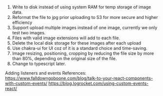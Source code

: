 1. Write to disk instead of using system RAM for temp storage of image data.
2. Reformat the file to jpg prior uploading to S3 for more secure and higher efficiency
3. Support upload multiple images instead of one image, currently we only test two images.
4. Files with valid image extensions will add to each file.
5. Delete the local disk storage for these images after each upload
6. Use chakra-ui for UI coz of it is a standard choice and time-saving.
7. Image resizing, positioning, cropping by reducing the file size by more than 80%, depending on the original size of the file.
8. Change to typescript later.

Adding listeners and events References:
https://www.falldowngoboone.com/blog/talk-to-your-react-components-with-custom-events/
https://blog.logrocket.com/using-custom-events-react/
